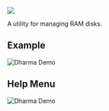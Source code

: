 ![](http://people.mozilla.com/~cdiehl/img/octo.png)


A utility for managing RAM disks.


## Example

![Dharma Demo](https://people.mozilla.com/~cdiehl/screenshots/photon/example.png "")

## Help Menu
![Dharma Demo](https://people.mozilla.com/~cdiehl/screenshots/photon/help.png "")
